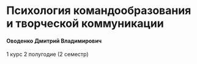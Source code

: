 # Психология командообразования и творческой коммуникации

#### Оводенко Дмитрий Владимирович

1 курс 2 полугодие (2 семестр)
